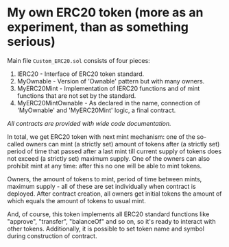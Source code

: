 # My own ERC20 token (more as an experiment, than as something serious)

Main file `Custom_ERC20.sol` consists of four pieces:
1. IERC20 - Interface of ERC20 token standard.
2. MyOwnable - Version of 'Ownable' pattern but with many owners.
3. MyERC20Mint - Implementation of IERC20 functions and of mint functions that are not set by the standard.
4. MyERC20MintOwnable - As declared in the name, connection of 'MyOwnable' and 'MyERC20Mint' logic, a final contract.

*All contracts are provided with wide code documentation.*

In total, we get ERC20 token with next mint mechanism: one of the so-called owners can mint (a strictly set) amount of tokens after (a strictly set) period of time that passed after a last mint till current supply of tokens does not exceed (a strictly set) maximum supply. One of the owners can also prohibit mint at any time: after this no one will be able to mint tokens. 

Owners, the amount of tokens to mint, period of time between mints, maximum supply - all of these are set individually when contract is deployed. After contract creation, all owners get initial tokens the amount of which equals the amount of tokens to usual mint.

And, of course, this token implements all ERC20 standard functions like "approve", "transfer", "balanceOf" and so on, so it's ready to interact with other tokens. Additionally, it is possible to set token name and symbol during construction of contract.
